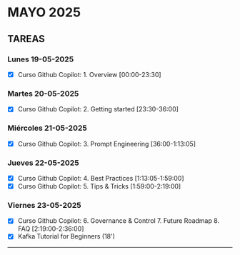 # MAYO 2025

## TAREAS
### Lunes 19-05-2025
- [x] Curso Github Copilot: 1. Overview [00:00-23:30]
### Martes 20-05-2025
- [x] Curso Github Copilot: 2. Getting started [23:30-36:00]

### Miércoles 21-05-2025
- [x] Curso Github Copilot: 3. Prompt Engineering [36:00-1:13:05]

### Jueves 22-05-2025
- [x] Curso Github Copilot: 4. Best Practices [1:13:05-1:59:00]
- [x] Curso Github Copilot: 5. Tips & Tricks [1:59:00-2:19:00]

### Viernes 23-05-2025
- [x] Curso Github Copilot: 6. Governance & Control 7. Future Roadmap 8. FAQ [2:19:00-2:36:00]
- [x] Kafka Tutorial for Beginners (18')

---
